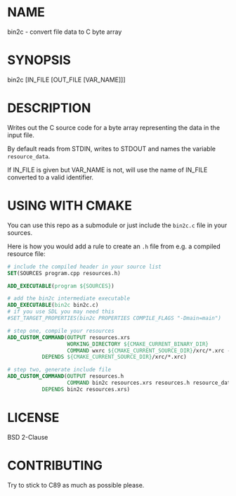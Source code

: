 # NAME

bin2c - convert file data to C byte array

# SYNOPSIS

bin2c [IN_FILE [OUT_FILE [VAR_NAME]]]

# DESCRIPTION

Writes out the C source code for a byte array representing the data in the
input file.

By default reads from STDIN, writes to STDOUT and names the variable
`resource_data`.

If IN_FILE is given but VAR_NAME is not, will use the name of IN_FILE converted
to a valid identifier.

# USING WITH CMAKE

You can use this repo as a submodule or just include the `bin2c.c` file in your sources.

Here is how you would add a rule to create an `.h` file from e.g. a compiled
resource file:

```cmake
# include the compiled header in your source list
SET(SOURCES program.cpp resources.h)

ADD_EXECUTABLE(program ${SOURCES})

# add the bin2c intermediate executable
ADD_EXECUTABLE(bin2c bin2c.c)
# if you use SDL you may need this
#SET_TARGET_PROPERTIES(bin2c PROPERTIES COMPILE_FLAGS "-Dmain=main")

# step one, compile your resources
ADD_CUSTOM_COMMAND(OUTPUT resources.xrs
                   WORKING_DIRECTORY ${CMAKE_CURRENT_BINARY_DIR}
                   COMMAND wxrc ${CMAKE_CURRENT_SOURCE_DIR}/xrc/*.xrc -o resources.xrs
		   DEPENDS ${CMAKE_CURRENT_SOURCE_DIR}/xrc/*.xrc)

# step two, generate include file
ADD_CUSTOM_COMMAND(OUTPUT resources.h
                   COMMAND bin2c resources.xrs resources.h resource_data
		   DEPENDS bin2c resources.xrs)
```

# LICENSE

BSD 2-Clause

# CONTRIBUTING

Try to stick to C89 as much as possible please.
